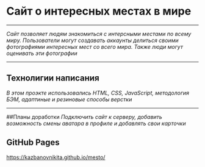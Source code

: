 # Сайт о интересных местах в мире
___
_Сайт позволяет людям знакомиться с интерсными местами по всему миру. Пользователи могут создавать аккаунты делиться своими фотографиями интересных мест со всего мира. Также люди могут оценивать эти фотографии_

___
## Технолигии написания 
_В этом проэкте использовались HTML, CSS, JavaScript, методология БЭМ, адаптиные и резиновые способы верстки_

___
##Планы доработки 
_Подключить сайт к серверу, добавить возможность смены аватара в профиле и добавлять свои карточки_

## GitHub Pages
https://kazbanovnikita.github.io/mesto/